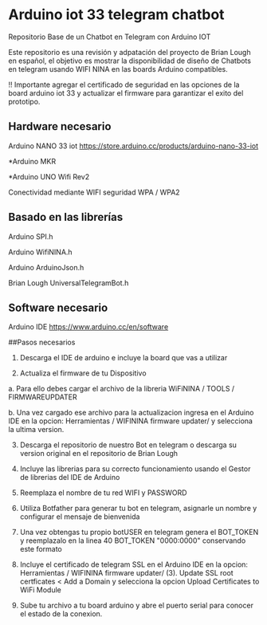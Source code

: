 # Arduino iot 33 telegram chatbot
Repositorio Base de un Chatbot en Telegram con Arduino IOT

Este repositorio es una revisión y adpatación del proyecto de Brian Lough en español, el objetivo es mostrar la disponibilidad de diseño de Chatbots en telegram usando WIFI NINA en las boards Arduino compatibles.

!! Importante agregar el certificado de seguridad en las opciones de la board arduino iot 33 y actualizar el firmware para garantizar el exito del prototipo.

## Hardware necesario

Arduino NANO 33 iot https://store.arduino.cc/products/arduino-nano-33-iot

*Arduino MKR

*Arduino UNO Wifi Rev2

Conectividad mediante WIFI seguridad WPA / WPA2

## Basado en las librerías
Arduino SPI.h

Arduino WifiNINA.h

Arduino ArduinoJson.h

Brian Lough UniversalTelegramBot.h


## Software necesario

Arduino IDE https://www.arduino.cc/en/software


##Pasos necesarios

1. Descarga el IDE de arduino e incluye la board que vas a utilizar

2. Actualiza el firmware de tu Dispositivo

a. Para ello debes cargar el archivo de la libreria WiFiNINA / TOOLS / FIRMWAREUPDATER

b. Una vez cargado ese archivo para la actualizacion ingresa en el Arduino IDE en la opcion: Herramientas / WIFININA firmware updater/ y selecciona la ultima version.

3. Descarga el repositorio de nuestro Bot en telegram o descarga su version original en el repositorio de Brian Lough

4. Incluye las librerias para su correcto funcionamiento usando el Gestor de librerias del IDE de Arduino

5. Reemplaza el nombre de tu red WIFI y PASSWORD

6. Utiliza Botfather para generar tu bot en telegram, asignarle un nombre y configurar el mensaje de bienvenida

7. Una vez obtengas tu propio botUSER en telegram genera el BOT_TOKEN y reemplazalo en la linea 40 BOT_TOKEN "0000:0000" conservando este formato

8. Incluye el certificado de telegram SSL en el Arduino IDE en la opcion: Herramientas / WIFININA firmware updater/ (3). Update SSL root certficates < Add a Domain y selecciona la opcion Upload Certificates to WiFi Module

9. Sube tu archivo a tu board arduino y abre el puerto serial para conocer el estado de la conexion.

